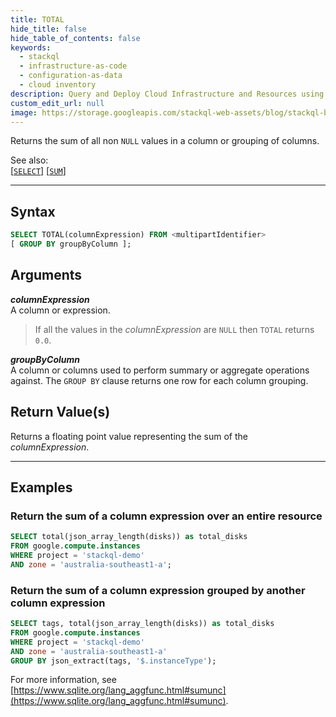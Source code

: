 ```yaml
---
title: TOTAL
hide_title: false
hide_table_of_contents: false
keywords:
  - stackql
  - infrastructure-as-code
  - configuration-as-data
  - cloud inventory
description: Query and Deploy Cloud Infrastructure and Resources using SQL
custom_edit_url: null
image: https://storage.googleapis.com/stackql-web-assets/blog/stackql-blog-post-featured-image.png
---
```

Returns the sum of all non `NULL` values in a column or grouping of columns.  

See also:  
[[` SELECT `]](/docs/language-spec/select) [[` SUM `]](/docs/language-spec/functions/aggregate/sum)

* * * 

## Syntax

```sql
SELECT TOTAL(columnExpression) FROM <multipartIdentifier>
[ GROUP BY groupByColumn ];
```

## Arguments

__*columnExpression*__  
A column or expression.

> If all the values in the *columnExpression* are `NULL` then `TOTAL` returns `0.0`.  

__*groupByColumn*__  
A column or columns used to perform summary or aggregate operations against.  The `GROUP BY` clause returns one row for each column grouping.

## Return Value(s)

Returns a floating point value representing the sum of the *columnExpression*.

* * *

## Examples

### Return the sum of a column expression over an entire resource

```sql
SELECT total(json_array_length(disks)) as total_disks
FROM google.compute.instances 
WHERE project = 'stackql-demo' 
AND zone = 'australia-southeast1-a';
```

### Return the sum of a column expression grouped by another column expression

```sql
SELECT tags, total(json_array_length(disks)) as total_disks
FROM google.compute.instances 
WHERE project = 'stackql-demo' 
AND zone = 'australia-southeast1-a'
GROUP BY json_extract(tags, '$.instanceType');
```

For more information, see [https://www.sqlite.org/lang_aggfunc.html#sumunc](https://www.sqlite.org/lang_aggfunc.html#sumunc).
